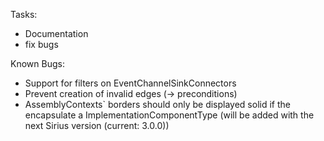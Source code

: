 Tasks:
- Documentation
- fix bugs

Known Bugs:
- Support for filters on EventChannelSinkConnectors
- Prevent creation of invalid edges (-> preconditions)
- AssemblyContexts` borders should only be displayed solid if the encapsulate a ImplementationComponentType (will be added with the next Sirius version (current: 3.0.0))
